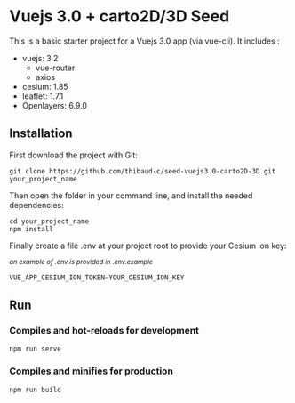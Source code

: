 # Vuejs 3.0 + carto2D/3D Seed

This is a basic starter project for a Vuejs 3.0 app (via vue-cli). 
It includes :
- vuejs: 3.2
    - vue-router
    - axios
- cesium: 1.85
- leaflet: 1.7.1
- Openlayers: 6.9.0

## Installation

First download the project with Git:

```
git clone https://github.com/thibaud-c/seed-vuejs3.0-carto2D-3D.git your_project_name
```

Then open the folder in your command line, and install the needed dependencies:

```
cd your_project_name
npm install
```

Finally create a file .env at your project root to provide your Cesium ion key:

<sup>_an example of .env is provided in .env.example_</sup>
```js
VUE_APP_CESIUM_ION_TOKEN=YOUR_CESIUM_ION_KEY
```

## Run

### Compiles and hot-reloads for development
```
npm run serve
```

### Compiles and minifies for production
```
npm run build
```
